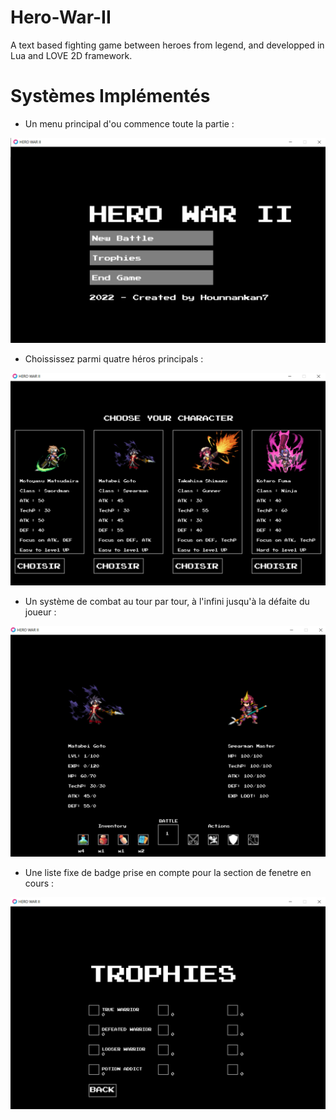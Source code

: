 # Hero-War-II
A text based fighting game between heroes from legend, and developped in Lua and LOVE 2D framework.

# Systèmes Implémentés

+ Un menu principal d'ou commence toute la partie :

![Screenshot](assets/readme_image/menu_principal.PNG)

+ Choississez parmi quatre héros principals :

![Screenshot](assets/readme_image/character_choose.PNG)

+ Un système de combat au tour par tour, à l'infini jusqu'à la défaite du joueur :

![Screenshot](assets/readme_image/battle.PNG)

+ Une liste fixe de badge prise en compte pour la section de fenetre en cours :

![Screenshot](assets/readme_image/trophy.PNG)
